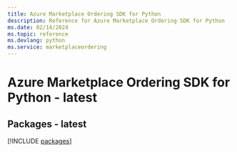 ```yaml
---
title: Azure Marketplace Ordering SDK for Python
description: Reference for Azure Marketplace Ordering SDK for Python
ms.date: 02/14/2024
ms.topic: reference
ms.devlang: python
ms.service: marketplaceordering
---
```

# Azure Marketplace Ordering SDK for Python - latest
## Packages - latest
[!INCLUDE [packages](marketplace-ordering-index.md)]